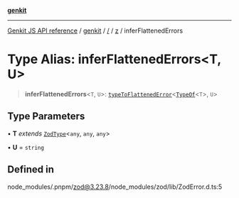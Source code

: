 [**genkit**](../../../README.md)

***

[Genkit JS API reference](../../../../README.md) / [genkit](../../../README.md) / [/](../../../README.md) / [z](../README.md) / inferFlattenedErrors

# Type Alias: inferFlattenedErrors\<T, U\>

> **inferFlattenedErrors**\<`T`, `U`\>: [`typeToFlattenedError`](typeToFlattenedError.md)\<[`TypeOf`](TypeOf.md)\<`T`\>, `U`\>

## Type Parameters

• **T** *extends* [`ZodType`](../classes/ZodType.md)\<`any`, `any`, `any`\>

• **U** = `string`

## Defined in

node\_modules/.pnpm/zod@3.23.8/node\_modules/zod/lib/ZodError.d.ts:5
